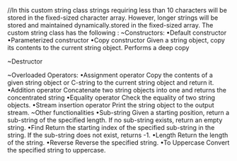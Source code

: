 //In this custom string class strings requiring less than 10 characters will be stored in the fixed-sized character
array. However, longer strings will be stored and maintained dynamically.stored in the fixed-sized array.
The custom string class has the following :
~Constructors:
    •Default constructor
    •Parameterized constructor
    •Copy constructor Given a string object, copy its contents to the current string object. Performs a deep copy

~Destructor

~Overloaded Operators:
    •Assignment operator
    Copy the contents of a given string object or C-string to the current string object and return
    it. 
    •Addition operator
    Concatenate two string objects into one and returns the concentrated string
    •Equality operator
    Check the equality of two string objects.
    •Stream insertion operator
    Print the string object to the output stream. 
~Other functionalities
    •Sub-string
    Given a starting position, return a sub-string of the specified length. If no sub-string exists,
    return an empty string.
    •Find
    Return the starting index of the specified sub-string in the string. If the sub-string does not
    exist, returns -1.
    •Length
    Return the length of the string.
    •Reverse
    Reverse the specified string.
    •To Uppercase
    Convert the specified string to uppercase.

